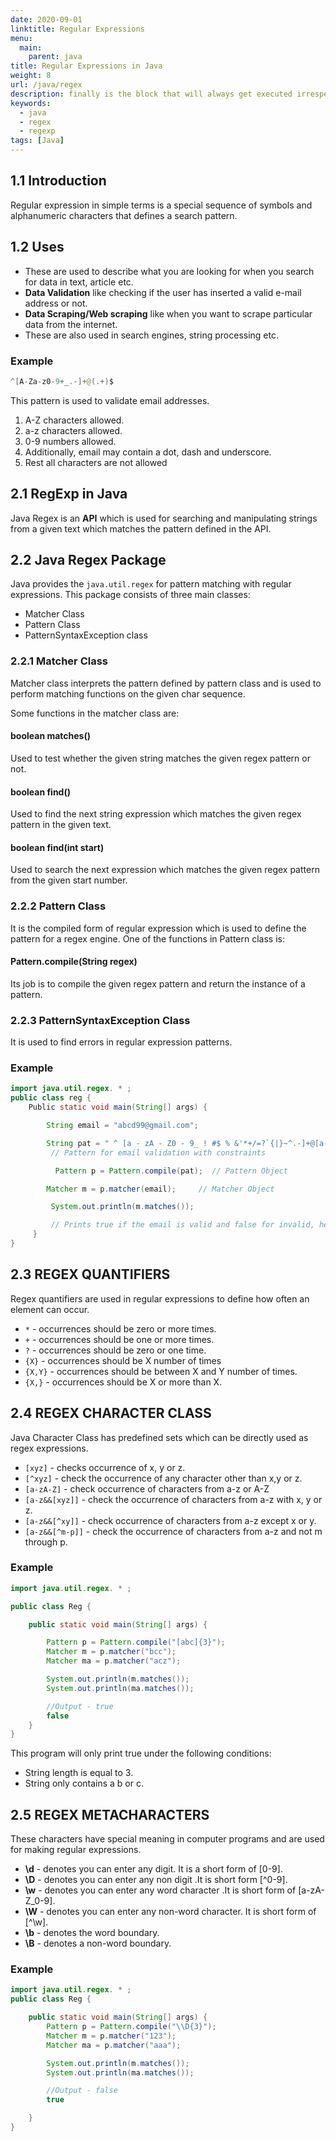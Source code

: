 ```yaml
---
date: 2020-09-01
linktitle: Regular Expressions
menu:
  main:
    parent: java
title: Regular Expressions in Java
weight: 8
url: /java/regex
description: finally is the block that will always get executed irrespective of the fact whether the exception is handled or not.
keywords:
  - java
  - regex
  - regexp
tags: [Java]  
---
```

## 1.1 Introduction
Regular expression in simple terms is a special sequence of symbols and alphanumeric characters that defines a search pattern.

## 1.2 Uses
- These are used to describe what you are looking for when you search for data in text, article etc.    
- **Data Validation** like checking if the user has inserted a valid e-mail address or not.
- **Data Scraping/Web scraping** like when you want to scrape particular data from the internet.
- These are also used in search engines, string processing etc.

### Example
```java
^[A-Za-z0-9+_.-]+@(.+)$
```
This pattern is used to validate email addresses.

1. A-Z characters allowed.
2. a-z characters allowed.
3. 0-9 numbers allowed.
4. Additionally, email may contain a dot, dash and underscore.
5. Rest all characters are not allowed

## 2.1 RegExp in Java
Java Regex is an **API** which is used for searching and manipulating strings from a given text which matches the pattern defined in the API.

## 2.2 Java Regex Package
Java provides the `java.util.regex` for pattern matching with regular expressions. This package consists of three main classes:

- Matcher Class
- Pattern Class
- PatternSyntaxException class

### 2.2.1 Matcher Class
Matcher class interprets the pattern defined by pattern class and is used to perform matching functions on the given char sequence.

Some functions in the matcher class are:
#### boolean  matches()
Used to test whether the given string matches the given regex pattern or not.
#### boolean  find()
Used to find the next string expression which matches the given regex pattern in the given text.
#### boolean find(int start)
Used to search the next expression which matches the given regex pattern from the given start number.

### 2.2.2 Pattern Class
It is the compiled form of regular expression which is used to define the pattern for a regex engine.
One of the functions in Pattern class is:
#### Pattern.compile(String regex)
Its job is to compile the given regex pattern and return the instance of a pattern.

### 2.2.3 PatternSyntaxException Class
It is used to find errors in regular expression patterns.

### Example
```java
import java.util.regex. * ;
public class reg {
	Public static void main(String[] args) {

		String email = "abcd99@gmail.com";

		String pat = " ^ [a - zA - Z0 - 9_ ! #$ % &'*+/=?`{|}~^.-]+@[a-zA-Z0-9.-]+$";
         // Pattern for email validation with constraints

          Pattern p = Pattern.compile(pat);  // Pattern Object

        Matcher m = p.matcher(email);     // Matcher Object

         System.out.println(m.matches());

         // Prints true if the email is valid and false for invalid, here it will print true
     }
}
```
## 2.3 REGEX QUANTIFIERS
Regex quantifiers are used in regular expressions to define how often an element can occur.

- `*`   -   occurrences should be zero or more times.
- `+`  -    occurrences should be one or more times.
- `?`  -  occurrences should be zero or one time.
- `{X}` -  occurrences should be X number of times
- `{X,Y}` - occurrences should be between X and Y number of times.
- `{X,}` - occurrences should be X or more than X.

## 2.4 REGEX CHARACTER CLASS
Java Character Class has predefined sets which can be directly used as regex expressions.

- `[xyz]` - checks occurrence of x, y or z.
- `[^xyz]` - check the occurrence of any character other than x,y or z.
- `[a-zA-Z]` - check occurrence of characters from a-z or A-Z
- `[a-z&&[xyz]]` - check the occurrence of characters from a-z with x, y or z.
- `[a-z&&[^xy]]` - check occurrence of characters from a-z except x or y.
- `[a-z&&[^m-p]]` - check the occurrence of characters from a-z and not m through p.

### Example
```java
import java.util.regex. * ;

public class Reg {

	public static void main(String[] args) {

		Pattern p = Pattern.compile("[abc]{3}");
		Matcher m = p.matcher("bcc");
		Matcher ma = p.matcher("acz");

		System.out.println(m.matches());
		System.out.println(ma.matches());

		//Output - true
		false
	}
}
```
This program will only print true under the following conditions:

- String length is equal to 3.
- String only contains a b or c.

## 2.5 REGEX METACHARACTERS
These characters have special meaning in computer programs and are used for making regular expressions.

- **\d** - denotes you can enter any digit. It is a short form of [0-9].
- **\D** - denotes you can enter any non digit .It is short form [^0-9].
- **\w** - denotes you can enter any word character .It is short form of [a-zA-Z_0-9].
- **\W** - denotes you can enter any non-word character. It is short form of [^\w].
- **\b** - denotes the word boundary.
- **\B** - denotes a non-word boundary.

### Example
```java
import java.util.regex. * ;
public class Reg {

	public static void main(String[] args) {
		Pattern p = Pattern.compile("\\D{3}");
		Matcher m = p.matcher("123");
		Matcher ma = p.matcher("aaa");

		System.out.println(m.matches());
		System.out.println(ma.matches());

		//Output - false
		true

	}
}
```